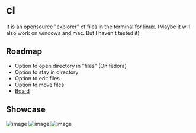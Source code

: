 # cl
It is an opensource "explorer" of files in the terminal for linux. (Maybe it will also work on windows and mac. But I haven't tested it)

## Roadmap
 - Option to open directory in "files" (On fedora)
 - Option to stay in directory
 - Option to edit files
 - Option to move files
 - [Board](https://github.com/users/Vladimir-Urik/projects/10/views/2)

## Showcase
![image](https://github.com/Vladimir-Urik/cl/assets/47532155/566b062a-3cb8-41f3-b0f8-cce43188d8e1)
![image](https://github.com/Vladimir-Urik/cl/assets/47532155/a17a6fce-1f1a-4b58-b1dc-84c8e071cf13)
![image](https://github.com/Vladimir-Urik/cl/assets/47532155/38d279b7-a75c-4f2b-90f9-fed4bbcbec0b)
